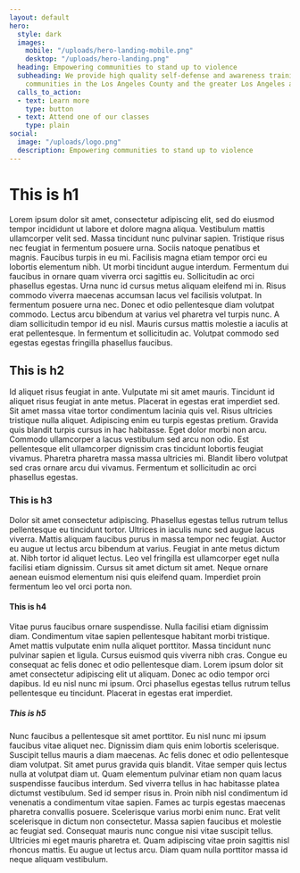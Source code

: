 ```yaml
---
layout: default
hero:
  style: dark
  images:
    mobile: "/uploads/hero-landing-mobile.png"
    desktop: "/uploads/hero-landing.png"
  heading: Empowering communities to stand up to violence
  subheading: We provide high quality self-defense and awareness training to local
    communities in the Los Angeles County and the greater Los Angeles area.
  calls_to_action:
  - text: Learn more
    type: button
  - text: Attend one of our classes
    type: plain
social:
  image: "/uploads/logo.png"
  description: Empowering communities to stand up to violence
---
```


# This is h1

Lorem ipsum dolor sit amet, consectetur adipiscing elit, sed do eiusmod tempor incididunt ut labore et dolore magna aliqua. Vestibulum mattis ullamcorper velit sed. Massa tincidunt nunc pulvinar sapien. Tristique risus nec feugiat in fermentum posuere urna. Sociis natoque penatibus et magnis. Faucibus turpis in eu mi. Facilisis magna etiam tempor orci eu lobortis elementum nibh. Ut morbi tincidunt augue interdum. Fermentum dui faucibus in ornare quam viverra orci sagittis eu. Sollicitudin ac orci phasellus egestas. Urna nunc id cursus metus aliquam eleifend mi in. Risus commodo viverra maecenas accumsan lacus vel facilisis volutpat. In fermentum posuere urna nec. Donec et odio pellentesque diam volutpat commodo. Lectus arcu bibendum at varius vel pharetra vel turpis nunc. A diam sollicitudin tempor id eu nisl. Mauris cursus mattis molestie a iaculis at erat pellentesque. In fermentum et sollicitudin ac. Volutpat commodo sed egestas egestas fringilla phasellus faucibus.

## This is h2

Id aliquet risus feugiat in ante. Vulputate mi sit amet mauris. Tincidunt id aliquet risus feugiat in ante metus. Placerat in egestas erat imperdiet sed. Sit amet massa vitae tortor condimentum lacinia quis vel. Risus ultricies tristique nulla aliquet. Adipiscing enim eu turpis egestas pretium. Gravida quis blandit turpis cursus in hac habitasse. Eget dolor morbi non arcu. Commodo ullamcorper a lacus vestibulum sed arcu non odio. Est pellentesque elit ullamcorper dignissim cras tincidunt lobortis feugiat vivamus. Pharetra pharetra massa massa ultricies mi. Blandit libero volutpat sed cras ornare arcu dui vivamus. Fermentum et sollicitudin ac orci phasellus egestas.


### This is h3

Dolor sit amet consectetur adipiscing. Phasellus egestas tellus rutrum tellus pellentesque eu tincidunt tortor. Ultrices in iaculis nunc sed augue lacus viverra. Mattis aliquam faucibus purus in massa tempor nec feugiat. Auctor eu augue ut lectus arcu bibendum at varius. Feugiat in ante metus dictum at. Nibh tortor id aliquet lectus. Leo vel fringilla est ullamcorper eget nulla facilisi etiam dignissim. Cursus sit amet dictum sit amet. Neque ornare aenean euismod elementum nisi quis eleifend quam. Imperdiet proin fermentum leo vel orci porta non.

#### This is h4

Vitae purus faucibus ornare suspendisse. Nulla facilisi etiam dignissim diam. Condimentum vitae sapien pellentesque habitant morbi tristique. Amet mattis vulputate enim nulla aliquet porttitor. Massa tincidunt nunc pulvinar sapien et ligula. Cursus euismod quis viverra nibh cras. Congue eu consequat ac felis donec et odio pellentesque diam. Lorem ipsum dolor sit amet consectetur adipiscing elit ut aliquam. Donec ac odio tempor orci dapibus. Id eu nisl nunc mi ipsum. Orci phasellus egestas tellus rutrum tellus pellentesque eu tincidunt. Placerat in egestas erat imperdiet.

##### This is h5

Nunc faucibus a pellentesque sit amet porttitor. Eu nisl nunc mi ipsum faucibus vitae aliquet nec. Dignissim diam quis enim lobortis scelerisque. Suscipit tellus mauris a diam maecenas. Ac felis donec et odio pellentesque diam volutpat. Sit amet purus gravida quis blandit. Vitae semper quis lectus nulla at volutpat diam ut. Quam elementum pulvinar etiam non quam lacus suspendisse faucibus interdum. Sed viverra tellus in hac habitasse platea dictumst vestibulum. Sed id semper risus in. Proin nibh nisl condimentum id venenatis a condimentum vitae sapien. Fames ac turpis egestas maecenas pharetra convallis posuere. Scelerisque varius morbi enim nunc. Erat velit scelerisque in dictum non consectetur. Massa sapien faucibus et molestie ac feugiat sed. Consequat mauris nunc congue nisi vitae suscipit tellus. Ultricies mi eget mauris pharetra et. Quam adipiscing vitae proin sagittis nisl rhoncus mattis. Eu augue ut lectus arcu. Diam quam nulla porttitor massa id neque aliquam vestibulum.